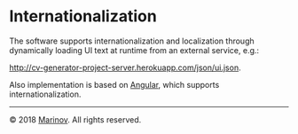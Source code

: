 # Internationalization

The software supports internationalization and localization through dynamically loading UI text at runtime from an external service, e.g.:

http://cv-generator-project-server.herokuapp.com/json/ui.json.

Also implementation is based on [Angular](https://angular.io/ "Angular"), which supports internationalization.

---

© 2018 [Marinov](http://marinov.link "Marinov"). All rights reserved.
